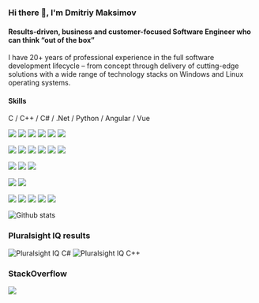 ### Hi there 👋, I'm Dmitriy Maksimov
#### Results-driven, business and customer-focused Software Engineer who can think “out of the box”
I have 20+ years of professional experience in the full software development lifecycle – from concept through delivery of cutting-edge solutions with a wide range of technology stacks on Windows and Linux operating systems.

#### Skills
C / C++ / C# / .Net / Python / Angular / Vue

![](https://img.shields.io/badge/c-00599C.svg?style=for-the-badge&logo=c&logoColor=white)
![](https://img.shields.io/badge/c++-00599C.svg?style=for-the-badge&logo=c%2B%2B&ogoColor=white)
![](https://img.shields.io/badge/c%23%20-239120.svg?style=for-the-badge&logo=c-sharp&logoColor=white)
![](https://img.shields.io/badge/.net-5C2D91.svg?style=for-the-badge&logo=&logoColor=white)
![](https://img.shields.io/badge/python-14354C.svg?style=for-the-badge&logo=python&logoColor=white)
![](https://img.shields.io/badge/lua-2C2D72.svg?style=for-the-badge&logo=lua&logoColor=white)

![](https://img.shields.io/badge/node.js-43853D.svg?style=for-the-badge&logo=node.js&logoColor=white)
![](https://img.shields.io/badge/typescript-007ACC.svg?style=for-the-badge&logo=typescript&logoColor=white)
![](https://img.shields.io/badge/html5-E34F26.svg?style=for-the-badge&logo=html5&logoColor=white)
![](https://img.shields.io/badge/vuejs-35495e.svg?style=for-the-badge&logo=vue.js&logoColor=#4FC08D)
![](https://img.shields.io/badge/angular-DD0031.svg?style=for-the-badge&logo=angular&logoColor=white)
![](https://img.shields.io/badge/bootstrap-563D7C.svg?style=for-the-badge&logo=bootstrap&logoColor=white)

![](https://img.shields.io/badge/Qt-41cd52.svg?&style=for-the-badge&logo=qt&logoColor=white)
![](https://img.shields.io/badge/git-F05033.svg?style=for-the-badge&logo=git&logoColor=white)
![](https://img.shields.io/badge/github-121011.svg?style=for-the-badge&logo=github&logoColor=white)

![](https://img.shields.io/badge/AWS-FF9900.svg?style=for-the-badge&logo=amazon-aws&logoColor=white)
![](https://img.shields.io/badge/azure-0072C6.svg?style=for-the-badge&logo=azure-devops&logoColor=white)

![](https://img.shields.io/badge/mysql-00f.svg?style=for-the-badge&logo=mysql&logoColor=white)
![](https://img.shields.io/badge/postgres-316192.svg?style=for-the-badge&logo=postgresql&logoColor=white)
![](https://img.shields.io/badge/MongoDB-4ea94b.svg?style=for-the-badge&logo=mongodb&logoColor=white)
![](https://img.shields.io/badge/sqlite-07405e.svg?style=for-the-badge&logo=sqlite&logoColor=white)
![](https://img.shields.io/badge/oracle-F00000.svg?style=for-the-badge&logo=oracle&logoColor=white)


![Github stats](https://github-readme-stats.vercel.app/api?username=DmitriyMaksimov&show_icons=true&hide_border=true&theme=vue)

### Pluralsight IQ results
![Pluralsight IQ C#](https://i.stack.imgur.com/9V8Up.png)
![Pluralsight IQ C++](https://i.stack.imgur.com/tMnww.png)

### StackOverflow
[![](https://stackoverflow.com/users/flair/154157.png)](https://stackoverflow.com/users/154157/dmitriy)
